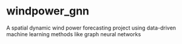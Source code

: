 # windpower_gnn
A spatial dynamic wind power forecasting project using data-driven machine learning methods like graph neural networks

